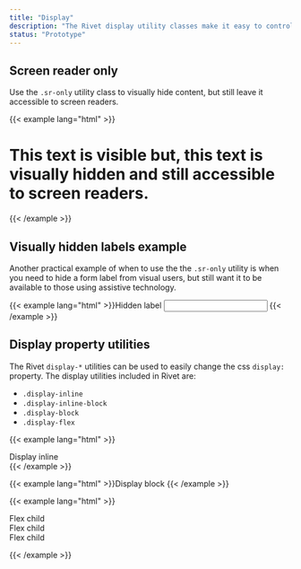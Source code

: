 ```yaml
---
title: "Display"
description: "The Rivet display utility classes make it easy to control how elements display on screen and how they are presented to assistive technologies like screen readers."
status: "Prototype"
---
```


## Screen reader only
Use the `.sr-only` utility class to visually hide content, but still leave it accessible to screen readers.

{{< example lang="html" >}}<h1 class="ts-32">This text is visible <span class="sr-only">but, this text is visually hidden and still accessible to screen readers.</span></h1>
{{< /example >}}

## Visually hidden labels example
Another practical example of when to use the the `.sr-only` utility is when you need to hide a form label from visual users, but still want it to be available to those using assistive technology.

{{< example lang="html" >}}<label for="hidden-label" class="sr-only">Hidden label</label>
<input type="text" id="hidden-label">
{{< /example >}}

## Display property utilities
The Rivet `display-*` utilities can be used to easily change the css `display:` property. The display utilities included in Rivet are:

- `.display-inline`
- `.display-inline-block`
- `.display-block`
- `.display-flex`

{{< example lang="html" >}}<div class="display-inline bg-midnight">Display inline</div>
{{< /example >}}

{{< example lang="html" >}}<span class="display-block bg-green">Display block</span>
{{< /example >}}

{{< example lang="html" >}}<div class="display-flex">
    <div class="bg-orange m-right-sm">Flex child</div>
    <div class="bg-orange m-right-sm">Flex child</div>
    <div class="bg-orange m-right-sm">Flex child</div>
</div>
{{< /example >}}

